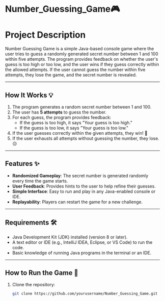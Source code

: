 # Number_Guessing_Game🎮

# Project Description
Number Guessing Game is a simple Java-based console game where the user tries to guess a randomly generated secret number between 1 and 100 within five attempts. The program provides feedback on whether the user's guess is too high or too low, and the user wins if they guess correctly within the allowed attempts. If the user cannot guess the number within five attempts, they lose the game, and the secret number is revealed.



---

## How It Works 💡

1. The program generates a random secret number between 1 and 100.
2. The user has **5 attempts** to guess the number.
3. For each guess, the program provides feedback:
   - If the guess is too high, it says "Your guess is too high."
   - If the guess is too low, it says "Your guess is too low."
4. If the user guesses correctly within the given attempts, they win! 🎉
5. If the user exhausts all attempts without guessing the number, they lose. 😔

---

## Features ✨

- **Randomized Gameplay**: The secret number is generated randomly every time the game starts.
- **User Feedback**: Provides hints to the user to help refine their guesses.
- **Simple Interface**: Easy to run and play in any Java-enabled console or IDE.
- **Replayability**: Players can restart the game for a new challenge.

---

## Requirements 🛠️

- Java Development Kit (JDK) installed (version 8 or later).
- A text editor or IDE (e.g., IntelliJ IDEA, Eclipse, or VS Code) to run the code.
- Basic knowledge of running Java programs in the terminal or an IDE.

---

## How to Run the Game 🚀

1. Clone the repository:
   ```bash
   git clone https://github.com/yourusername/Number_Guessing_Game.git

